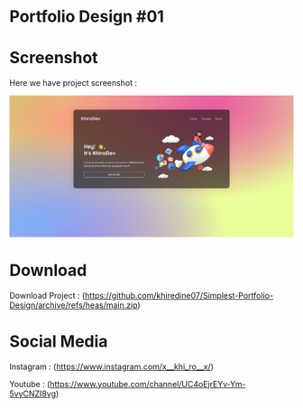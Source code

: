 # Portfolio Design #01

# Screenshot
Here we have project screenshot :

![screenshot](Screenshot.png)


# Download 

Download Project :  (https://github.com/khiredine07/Simplest-Portfolio-Design/archive/refs/heas/main.zip)


# Social Media

Instagram : (https://www.instagram.com/x__khi_ro__x/)

Youtube : (https://www.youtube.com/channel/UC4oEjrEYv-Ym-5vyCNZI8vg)
